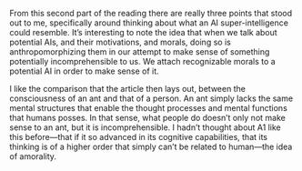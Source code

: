 From this second part of the reading there are really three points that stood out to me, specifically around thinking about what an AI super-intelligence could resemble. It’s interesting to note the idea that when we talk about potential AIs, and their motivations, and morals, doing so is anthropomorphizing them in our attempt to make sense of something potentially incomprehensible to us. We attach recognizable morals to a potential AI in order to make sense of it. 

I like the comparison that the article then lays out, between the consciousness of an ant and that of a person. An ant simply lacks the same mental structures that enable the thought processes and mental functions that humans posses. In that sense, what people do doesn’t only not make sense to an ant, but it is incomprehensible. I hadn’t thought about A1 like this before—that if it so advanced in its cognitive capabilities, that its thinking is of a higher order that simply can’t be related to human—the idea of amorality. 


